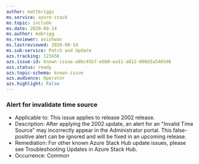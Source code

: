 ```yaml
---
author: mattbriggs
ms.service: azure-stack
ms.topic: include
ms.date: 2020-08-14
ms.author: mabrigg
ms.reviewer: avishwan
ms.lastreviewed: 2020-08-14
ms.sub-service: Patch and Update
azs.tracking: 123456
azs.issue-id: known-issue-a8bc45b7-ebb0-ea11-a812-000d3a5465d8
azs.status: ready
azs.topic-schema: known-issue
azs.audience: Operator
azs.highlight: False
---
```

### Alert for invalidate time source

- Applicable to: This issue applies to release 2002 release.
- Description: After applying the 2002 update, an alert for an "Invalid Time Source" may incorrectly appear in the Administrator portal. This false-positive alert can be ignored and will be fixed in an upcoming release.
- Remediation: For other known Azure Stack Hub update issues, please see Troubleshooting Updates in Azure Stack Hub.
- Occurrence: Common